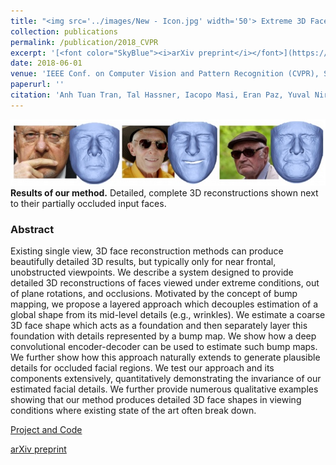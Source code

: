 ```yaml
---
title: "<img src='../images/New - Icon.jpg' width='50'> Extreme 3D Face Reconstruction: Looking Past Occlusions"
collection: publications
permalink: /publication/2018_CVPR
excerpt: '[<font color="SkyBlue"><i>arXiv preprint</i></font>](https://arxiv.org/abs/1712.05083)'
date: 2018-06-01
venue: 'IEEE Conf. on Computer Vision and Pattern Recognition (CVPR), Salt Lake City'
paperurl: ''
citation: 'Anh Tuan Tran, Tal Hassner, Iacopo Masi, Eran Paz, Yuval Nirkin, Gerard Medioni. <i> Extreme 3D Face Reconstruction: Looking Past Occlusions.</i> IEEE Conf. on Computer Vision and Pattern Recognition (CVPR), Salt Lake City, 2018.'
---
```


<img src='../images/Extreme 3D Face Reconstruction - Icon.jpg'><br/>
<b>Results of our method.</b> Detailed, complete 3D reconstructions shown next to their partially occluded input faces.

### Abstract
Existing single view, 3D face reconstruction methods can produce beautifully detailed 3D results, but typically only for near frontal, unobstructed viewpoints. We describe a system designed to provide detailed 3D reconstructions of faces viewed under extreme conditions, out of plane rotations, and occlusions. Motivated by the concept of bump mapping, we propose a layered approach which decouples estimation of a global shape from its mid-level details (e.g., wrinkles). We estimate a coarse 3D face shape which acts as a foundation and then separately layer this foundation with details represented by a bump map. We show how a deep convolutional encoder-decoder can be used to estimate such bump maps. We further show how this approach naturally extends to generate plausible details for occluded facial regions. We test our approach and its components extensively, quantitatively demonstrating the invariance of our estimated facial details. We further provide numerous qualitative examples showing that our method produces detailed 3D face shapes in viewing conditions where existing state of the art often break down.


[Project and Code](https://github.com/anhttran/extreme_3d_faces)

[arXiv preprint](https://arxiv.org/abs/1712.05083)
